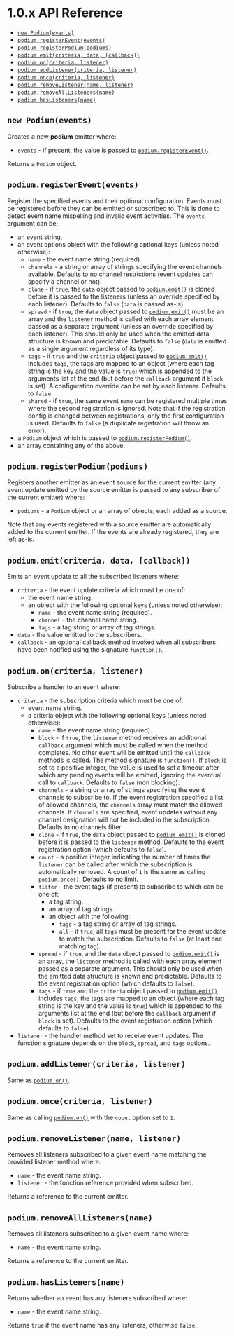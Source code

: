 # 1.0.x API Reference

- [`new Podium(events)`](#podiumnew-podiumevents)
- [`podium.registerEvent(events)`](#podiumregistereventevents)
- [`podium.registerPodium(podiums)`](#podiumregisterpodiumpodiums)
- [`podium.emit(criteria, data, [callback])`](#podiumemitcriteria-data-callback)
- [`podium.on(criteria, listener)`](#podiumoncriteria-listener)
- [`podium.addListener(criteria, listener)`](#podiumaddlistenercriteria-listener)
- [`podium.once(criteria, listener)`](#podiumoncecriteria-listener)
- [`podium.removeListener(name, listener)`](#podiumremoveListenername-listener)
- [`podium.removeAllListeners(name)`](#podiumremoveAllListenersname)
- [`podium.hasListeners(name)`](#podiumhasListenersname)


## `new Podium(events)`

Creates a new **podium** emitter where:
- `events` - if present, the value is passed to [`podium.registerEvent()`](#podiumregistereventevents).

Returns a `Podium` object.

## `podium.registerEvent(events)`

Register the specified events and their optional configuration. Events must be registered before
they can be emitted or subscribed to. This is done to detect event name mispelling and invalid
event activities. The `events` argument can be:
- an event string.
- an event options object with the following optional keys (unless noted otherwise):
    - `name` - the event name string (required).
    - `channels` - a string or array of strings specifying the event channels available. Defaults
       to no channel restrictions (event updates can specify a channel or not).
    - `clone` - if `true`, the `data` object passed to [`podium.emit()`](#podiumemitcriteria-data-callback)
        is cloned before it is passed to the listeners (unless an override specified by each listener).
        Defaults to `false` (`data` is passed as-is).
    - `spread` - if `true`, the `data` object passed to [`podium.emit()`](#podiumemitcriteria-data-callback)
        must be an array and the `listener` method is called with each array element passed as a separate
        argument (unless an override specified by each listener). This should only be used when the emitted
        data structure is known and predictable.
        Defaults to `false` (`data` is emitted as a single argument regardless of its type).
    - `tags` - if `true` and the `criteria` object passed to [`podium.emit()`](#podiumemitcriteria-data-callback)
        includes `tags`, the tags are mapped to an object (where each tag string is the key and
        the value is `true`) which is appended to the arguments list at the end (but before
        the `callback` argument if `block` is set). A configuration override can be set by each
        listener. Defaults to `false`.
    - `shared` - if `true`, the same event `name` can be registered multiple times where the second
      registration is ignored. Note that if the registration config is changed between registrations,
      only the first configuration is used. Defaults to `false` (a duplicate registration will throw an
      error).
- a `Podium` object which is passed to [`podium.registerPodium()`](#podiumregisterpodiumpodiums).
- an array containing any of the above.

## `podium.registerPodium(podiums)`

Registers another emitter as an event source for the current emitter (any event update emitted by the
source emitter is passed to any subscriber of the current emitter) where:
- `podiums` - a `Podium` object or an array of objects, each added as a source.

Note that any events registered with a source emitter are automatically added to the current emitter.
If the events are already registered, they are left as-is.

## `podium.emit(criteria, data, [callback])`

Emits an event update to all the subscribed listeners where:
- `criteria` - the event update criteria which must be one of:
    - the event name string.
    - an object with the following optional keys (unless noted otherwise):
        - `name` - the event name string (required).
        - `channel` - the channel name string.
        - `tags` - a tag string or array of tag strings.
- `data` - the value emitted to the subscribers.
- `callback` - an optional callback method invoked when all subscribers have been notified using the
  signature `function()`.

## `podium.on(criteria, listener)`

Subscribe a handler to an event where:
- `criteria` - the subscription criteria which must be one of:
    - event name string.
    - a criteria object with the following optional keys (unless noted otherwise):
        - `name` - the event name string (required).
        - `block` - if `true`, the `listener` method receives an additional `callback` argument
          which must be called when the method completes. No other event will be emitted until the
          `callback` methods is called. The method signature is `function()`. If `block` is set to
          a positive integer, the value is used to set a timeout after which any pending events
          will be emitted, ignoring the eventual call to `callback`. Defaults to `false` (non
          blocking).
        - `channels` - a string or array of strings specifying the event channels to subscribe to.
          If the event registration specified a list of allowed channels, the `channels` array must
          match the allowed channels. If `channels` are specified, event updates without any
          channel designation will not be included in the subscription. Defaults to no channels
          filter.
        - `clone` - if `true`, the `data` object passed to [`podium.emit()`](#podiumemitcriteria-data-callback)
           is cloned before it is passed to the `listener` method. Defaults to the event
           registration option (which defaults to `false`).
        - `count` - a positive integer indicating the number of times the `listener` can be called
          after which the subscription is automatically removed. A count of `1` is the same as
          calling `podium.once()`. Defaults to no limit.
        - `filter` - the event tags (if present) to subscribe to which can be one of:
            - a tag string.
            - an array of tag strings.
            - an object with the following:
                - `tags` - a tag string or array of tag strings.
                - `all` - if `true`, all `tags` must be present for the event update to match the
                  subscription. Defaults to `false` (at least one matching tag).
        - `spread` - if `true`, and the `data` object passed to [`podium.emit()`](#podiumemitcriteria-data-callback)
          is an array, the `listener` method is called with each array element passed as a separate
          argument. This should only be used when the emitted data structure is known and predictable.
          Defaults to the event registration option (which defaults to `false`).
        - `tags` - if `true` and the `criteria` object passed to [`podium.emit()`](#podiumemitcriteria-data-callback)
          includes `tags`, the tags are mapped to an object (where each tag string is the key and
          the value is `true`) which is appended to the arguments list at the end (but before
          the `callback` argument if `block` is set). Defaults to the event registration option
          (which defaults to `false`).
- `listener` - the handler method set to receive event updates. The function signature depends
  on the `block`, `spread`, and `tags` options.

## `podium.addListener(criteria, listener)`

Same as [`podium.on()`](#podiumoncriteria-listener).

## `podium.once(criteria, listener)`

Same as calling [`podium.on()`](#podiumoncriteria-listener) with the `count` option set to `1`.

## `podium.removeListener(name, listener)`

Removes all listeners subscribed to a given event name matching the provided listener method where:
- `name` - the event name string.
- `listener` - the function reference provided when subscribed.

Returns a reference to the current emitter.

## `podium.removeAllListeners(name)`

Removes all listeners subscribed to a given event name where:
- `name` - the event name string.

Returns a reference to the current emitter.

## `podium.hasListeners(name)`

Returns whether an event has any listeners subscribed where:
- `name` - the event name string.

Returns `true` if the event name has any listeners, otherwise `false`.
